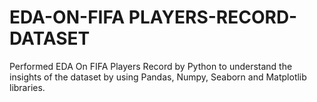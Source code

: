 # EDA-ON-FIFA PLAYERS-RECORD-DATASET

Performed EDA On FIFA Players Record  by Python to understand the insights of the dataset by using Pandas, Numpy, Seaborn and Matplotlib libraries.
